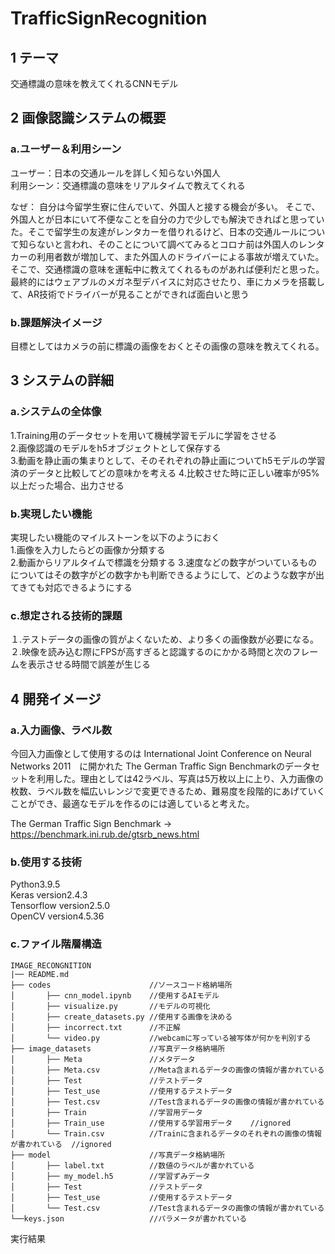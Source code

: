 # TrafficSignRecognition  

## 1 テーマ  
交通標識の意味を教えてくれるCNNモデル

## 2 画像認識システムの概要 
### a.ユーザー＆利用シーン 
ユーザー：日本の交通ルールを詳しく知らない外国人  
利用シーン：交通標識の意味をリアルタイムで教えてくれる

なぜ：
自分は今留学生寮に住んでいて、外国人と接する機会が多い。
そこで、外国人とが日本にいて不便なことを自分の力で少しでも解決できればと思っていた。そこで留学生の友達がレンタカーを借りれるけど、日本の交通ルールについて知らないと言われ、そのことについて調べてみるとコロナ前は外国人のレンタカーの利用者数が増加して、また外国人のドライバーによる事故が増えていた。そこで、交通標識の意味を運転中に教えてくれるものがあれば便利だと思った。最終的にはウェアブルのメガネ型デバイスに対応させたり、車にカメラを搭載して、AR技術でドライバーが見ることができれば面白いと思う

### b.課題解決イメージ  
目標としてはカメラの前に標識の画像をおくとその画像の意味を教えてくれる。


## 3 システムの詳細  
### a.システムの全体像  
1.Training用のデータセットを用いて機械学習モデルに学習をさせる  
2.画像認識のモデルをh5オブジェクトとして保存する  
3.動画を静止画の集まりとして、そのそれぞれの静止画についてh5モデルの学習済のデータと比較してどの意味かを考える
4.比較させた時に正しい確率が95%以上だった場合、出力させる


### b.実現したい機能  
実現したい機能のマイルストーンを以下のようにおく  
1.画像を入力したらどの画像か分類する  
2.動画からリアルタイムで標識を分類する
3.速度などの数字がついているものについてはその数字がどの数字かも判断できるようにして、どのような数字が出てきても対応できるようにする

### c.想定される技術的課題  
１.テストデータの画像の質がよくないため、より多くの画像数が必要になる。
２.映像を読み込む際にFPSが高すぎると認識するのにかかる時間と次のフレームを表示させる時間で誤差が生じる

## 4 開発イメージ
### a.入力画像、ラベル数 

今回入力画像として使用するのは International Joint Conference on Neural Networks 2011　に開かれた The German Traffic Sign Benchmarkのデータセットを利用した。理由としては42ラベル、写真は5万枚以上に上り、入力画像の枚数、ラベル数を幅広いレンジで変更できるため、難易度を段階的にあげていくことができ、最適なモデルを作るのには適していると考えた。

The German Traffic Sign Benchmark -> https://benchmark.ini.rub.de/gtsrb_news.html


### b.使用する技術   
Python3.9.5  
Keras version2.4.3  
Tensorflow version2.5.0  
OpenCV version4.5.36  


### c.ファイル階層構造  

```
IMAGE_RECONGNITION  
|── README.md  
├── codes                      //ソースコード格納場所  
│       ├── cnn_model.ipynb    //使用するAIモデル 
│       ├── visualize.py       //モデルの可視化 
│       ├── create_datasets.py //使用する画像を決める  
│       ├── incorrect.txt      //不正解　
│       └── video.py           //webcamに写っている被写体が何かを判別する  
├── image_datasets             //写真データ格納場所  
│       ├── Meta               //メタデータ  
│       ├── Meta.csv           //Meta含まれるデータの画像の情報が書かれている  
│       ├── Test               //テストデータ
│       ├── Test_use           //使用するテストデータ
│       ├── Test.csv           //Test含まれるデータの画像の情報が書かれている  
│       ├── Train              //学習用データ
│       ├── Train_use          //使用する学習用データ    //ignored
│       └── Train.csv          //Trainに含まれるデータのそれぞれの画像の情報が書かれている  //ignored
├── model                      //写真データ格納場所  
│       ├── label.txt          //数値のラベルが書かれている
│       ├── my_model.h5        //学習ずみデータ
│       ├── Test               //テストデータ
│       ├── Test_use           //使用するテストデータ
│       └── Test.csv           //Test含まれるデータの画像の情報が書かれている  
└──keys.json                   //パラメータが書かれている
```


実行結果

